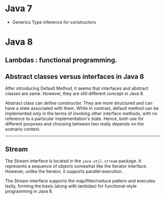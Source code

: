 # Java 7

- Generics Type inference for constructors

# Java 8

## Lambdas : functional programming.

## Abstract classes versus interfaces in Java 8

After introducing Default Method, it seems that interfaces and abstract classes are same. However, they are still different concept in Java 8.

Abstract class can define constructor. They are more structured and can have a state associated with them. While in contrast, default method can be implemented only in the terms of invoking other interface methods, with no reference to a particular implementation's state. Hence, both use for different purposes and choosing between two really depends on the scenario context.

---

## Stream

The Stream interface is located in the `java.util.stream` package. It represents a sequence of objects somewhat like the Iterator interface. However, unlike the Iterator, it supports parallel execution.

The Stream interface supports the map/filter/reduce pattern and executes lazily, forming the basis (along with lambdas) for functional-style programming in Java 8.